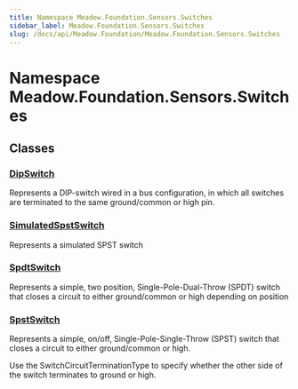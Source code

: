 ```yaml
---
title: Namespace Meadow.Foundation.Sensors.Switches
sidebar_label: Meadow.Foundation.Sensors.Switches
slug: /docs/api/Meadow.Foundation/Meadow.Foundation.Sensors.Switches
---
```

# Namespace Meadow.Foundation.Sensors.Switches
## Classes
### [DipSwitch](../Meadow.Foundation.Sensors.Switches/DipSwitch)
Represents a DIP-switch wired in a bus configuration, in which all switches 
are terminated to the same ground/common or high pin.
### [SimulatedSpstSwitch](../Meadow.Foundation.Sensors.Switches/SimulatedSpstSwitch)
Represents a simulated SPST switch
### [SpdtSwitch](../Meadow.Foundation.Sensors.Switches/SpdtSwitch)
Represents a simple, two position, Single-Pole-Dual-Throw (SPDT) switch that closes a circuit 
to either ground/common or high depending on position
### [SpstSwitch](../Meadow.Foundation.Sensors.Switches/SpstSwitch)
Represents a simple, on/off, Single-Pole-Single-Throw (SPST) switch that closes a circuit 
to either ground/common or high. 

Use the SwitchCircuitTerminationType to specify whether the other side of the switch
terminates to ground or high.
